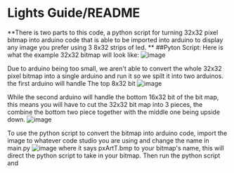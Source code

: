 # Lights Guide/README
**There is two parts to this code, a python script for turning 32x32 pixel bitmap into arduino code that is able to be imported into arduino to display any image you prefer using 3 8x32 strips of led. **
##Pyton Script:
Here is what the example 32x32 bitmap will look like: ![image](https://user-images.githubusercontent.com/70545101/167725314-f9c7ea42-35b0-4348-b25a-5ae143b5a863.png)

Due to arduino being too small, we aren't able to convert the whole 32x32 pixel bitmap into a single arduino and run it so we spilt it into two arduinos. the first arduino will handle The top 8x32 bit ![image](https://user-images.githubusercontent.com/70545101/167725351-16b1cbe4-f45b-40fc-801b-bf7fb68796ff.png)

While the second arduino will handle the bottom 16x32 bit of the bit map, this means you will have to cut the 32x32 bit map into 3 pieces, the combine the bottom two piece together with the middle one being upside down. ![image](https://user-images.githubusercontent.com/70545101/167725282-29fdaf6c-8386-4451-9dc7-191e99462323.png)

To use the python script to convert the bitmap into arduino code, import the image to whatever code studio you are using and change the name in main.py ![image](https://user-images.githubusercontent.com/70545101/167724555-02bded51-873a-43cf-bc23-9f0218139381.png) 
where it says pxArtT.bmp to your bitmap's name, this will direct the python script to take in your bitmap. Then run the python script and 
